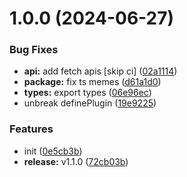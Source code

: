 # 1.0.0 (2024-06-27)


### Bug Fixes

* **api:** add fetch apis [skip ci] ([02a1114](https://github.com/SteamDeckHomebrew/loader-api/commit/02a11142fb4a0f6dcdc5ae368e8c7ae5f11b8870))
* **package:** fix ts memes ([d61a1d0](https://github.com/SteamDeckHomebrew/loader-api/commit/d61a1d0ca7a224a91e6d0384aad1f314b1d494a1))
* **types:** export types ([06e96ec](https://github.com/SteamDeckHomebrew/loader-api/commit/06e96ec5a1f6a2240778a52d9d3b15a0f0682b54))
* unbreak definePlugin ([19e9225](https://github.com/SteamDeckHomebrew/loader-api/commit/19e9225482a770fd97be2b5dc4311a85279047fc))


### Features

* init ([0e5cb3b](https://github.com/SteamDeckHomebrew/loader-api/commit/0e5cb3b5368de1f0d11ba2727292c61f93a90eec))
* **release:** v1.1.0 ([72cb03b](https://github.com/SteamDeckHomebrew/loader-api/commit/72cb03b5fd958b1cc9d6edf3831fb3316bccfa3a))
